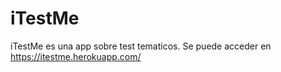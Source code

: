 # iTestMe
iTestMe es una app sobre test tematicos.
Se puede acceder en https://itestme.herokuapp.com/
